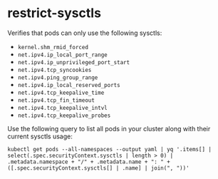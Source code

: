<!--
SPDX-FileCopyrightText: The vap-collection Authors
SPDX-License-Identifier: Apache-2.0
 -->

# restrict-sysctls

Verifies that pods can only use the following sysctls:

- `kernel.shm_rmid_forced`
- `net.ipv4.ip_local_port_range`
- `net.ipv4.ip_unprivileged_port_start`
- `net.ipv4.tcp_syncookies`
- `net.ipv4.ping_group_range`
- `net.ipv4.ip_local_reserved_ports`
- `net.ipv4.tcp_keepalive_time`
- `net.ipv4.tcp_fin_timeout`
- `net.ipv4.tcp_keepalive_intvl`
- `net.ipv4.tcp_keepalive_probes`

Use the following query to list all pods in your cluster along with their current sysctls usage:

```shell
kubectl get pods --all-namespaces --output yaml | yq '.items[] | select(.spec.securityContext.sysctls | length > 0) | .metadata.namespace + "/" + .metadata.name + ": " + ([.spec.securityContext.sysctls[] | .name] | join(", "))'
```
